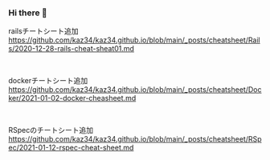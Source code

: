 ### Hi there 👋

<!--
**kaz34/kaz34** is a ✨ _special_ ✨ repository because its `README.md` (this file) appears on your GitHub profile.

Here are some ideas to get you started:

- 🔭 I’m currently working on ...
- 🌱 I’m currently learning ...
- 👯 I’m looking to collaborate on ...
- 🤔 I’m looking for help with ...
- 💬 Ask me about ...
- 📫 How to reach me: ...
- 😄 Pronouns: ...
- ⚡ Fun fact: ...
-->

railsチートシート追加
https://github.com/kaz34/kaz34.github.io/blob/main/_posts/cheatsheet/Rails/2020-12-28-rails-cheat-sheat01.md

<br>

dockerチートシート追加
https://github.com/kaz34/kaz34.github.io/blob/main/_posts/cheatsheet/Docker/2021-01-02-docker-cheasheet.md


<br>


RSpecのチートシート追加
https://github.com/kaz34/kaz34.github.io/blob/main/_posts/cheatsheet/RSpec/2021-01-12-rspec-cheat-sheet.md
